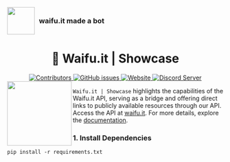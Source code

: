 <div align="center">
    <div style="display: flex; align-items: center;">
        <img align="center" width="64" height="64" src="https://avatars.githubusercontent.com/u/79479798?s=200&v=4" style="margin-right: 10px;"/>
        <h3 style="margin: 0;">waifu.it made a bot</h3>
    </div>
    <h1>🎉 Waifu.it | Showcase </h1>
    <div>
        <a href="https://github.com/WaifuAPI/Waifu.it" target="_blank">
            <img src="https://img.shields.io/github/contributors/cringe-neko-girl/Waifu.it-Showcase?color=%236CB4EE" alt="Contributors" />
        </a>
        <a href="https://github.com/WaifuAPI/Waifu.it/issues" target="_blank">
            <img src="https://img.shields.io/github/issues/WaifuAPI/Waifu.it?color=%236CB4EE" alt="GitHub issues" />
        </a>
        <a href="https://waifu.it" target="_blank">
            <img src="https://img.shields.io/website?url=https%3A%2F%2Fwaifu.it" alt="Website" />
        </a>
        <a href="https://discord.gg/479300008118714388" target="_blank">
            <img src="https://img.shields.io/discord/479300008118714388?color=%236CB4EE" alt="Discord Server" />
        </a>
    </div>
</div>

<img src="https://cdn.discordapp.com/banners/1290474404416851988/3fddbf9fcc60a2977b42ef95efb799fa.png" width="150" height="auto" align="left" />


`Waifu.it | Showcase` highlights the capabilities of the Waifu.it API, serving as a bridge and offering direct links to publicly available resources through our API. Access the API at [waifu.it](https://waifu.it). For more details, explore the [documentation](https://docs.waifu.it).



### 1. **Install Dependencies**
```
pip install -r requirements.txt
```
